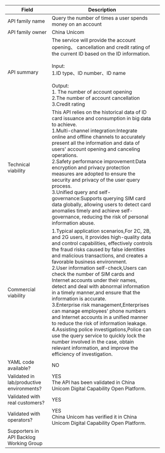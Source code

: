
| **Field**                                 | Description                                                                                                                                                                                                                                                                                                                                                                                                                                                                                                                                                                                                                                                                                                                                                                                                                                                   |     |
| ----------------------------------------- | ------------------------------------------------------------------------------------------------------------------------------------------------------------------------------------------------------------------------------------------------------------------------------------------------------------------------------------------------------------------------------------------------------------------------------------------------------------------------------------------------------------------------------------------------------------------------------------------------------------------------------------------------------------------------------------------------------------------------------------------------------------------------------------------------------------------------------------------------------------- | --- |
| API family name                           | Query the number of times a user spends money on an account                                                                                                                                                                                                                                                                                                                                                                                                                                                                                                                                                                                                                                                                                                                                                                                                   |     |
| API family owner                          | China Unicom                                                                                                                                                                                                                                                                                                                                                                                                                                                                                                                                                                                                                                                                                                                                                                                                                                                  |     |
| API summary                               | The service will provide  the account opening、 cancellation and credit rating of the current ID based on the ID information.<br><br>Input:<br>1.ID type、ID number、ID name<br><br>Output:<br>1. The number of account opening<br>2.The number of account cancellation<br>3.Credit rating<br>                                                                                                                                                                                                                                                                                                                                                                                                                                                                                                                                                                   |     |
| Technical viability                       | This API relies on the historical data of ID card issuance and consumption in big data to achieve.<br>1.Multi-channel integration:Integrate online and offline channels to accurately present all the information and data of users' account opening and canceling operations.<br>2.Safety performance improvement:Data encryption and privacy protection measures are adopted to ensure the security and privacy of the user query process.<br>3.Unified query and self-governance:Supports querying SIM card data globally, allowing users to detect card anomalies timely and achieve self-governance, reducing the risk of personal information abuse.                                                                                                                                                                                                    |     |
| Commercial viability                      | 1.Typical application scenarios,For 2C, 2B, and 2G users, it provides high-quality data and control capabilities, effectively controls the fraud risks caused by false identities and malicious transactions, and creates a favorable business environment.<br>2.User information self-check,Users can check the number of SIM cards and Internet accounts under their names, detect and deal with abnormal information in a timely manner,and ensure that the information is accurate.<br>3.Enterprise risk management,Enterprises can manage employees' phone numbers and Internet accounts in a unified manner to reduce the risk of information leakage.<br>4.Assisting police investigations,Police can use the query service to quickly lock the number involved in the case, obtain relevant information, and improve the efficiency of investigation. |     |
| YAML code available?                      | NO                                                                                                                                                                                                                                                                                                                                                                                                                                                                                                                                                                                                                                                                                                                                                                                                                                                            |     |
| Validated in lab/productive environments? | YES<br>The API has been validated in China Unicom Digital Capability Open Platform.                                                                                                                                                                                                                                                                                                                                                                                                                                                                                                                                                                                                                                                                                                                                                                           |     |
| Validated with real customers?            | YES                                                                                                                                                                                                                                                                                                                                                                                                                                                                                                                                                                                                                                                                                                                                                                                                                                                           |     |
| Validated with operators?                 | YES<br>China Unicom has verified it in China Unicom Digital Capability Open Platform.                                                                                                                                                                                                                                                                                                                                                                                                                                                                                                                                                                                                                                                                                                                                                                         |     |
| Supporters in API Backlog Working Group   |                                                                                                                                                                                                                                                                                                                                                                                                                                                                                                                                                                                                                                                                                                                                                                                                                                                               |     |